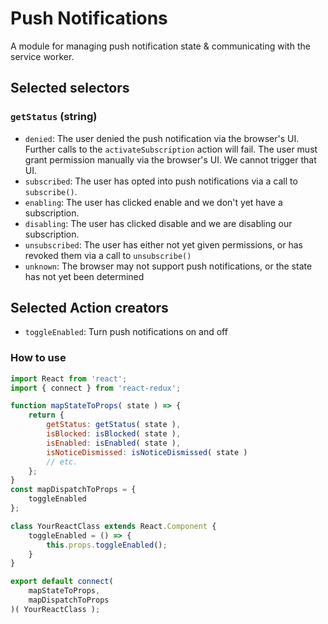 # Push Notifications

A module for managing push notification state & communicating with the service worker.

## Selected selectors

### `getStatus` (string)

- `denied`: The user denied the push notification via the browser's UI. Further calls to the `activateSubscription` action will fail. The user must grant permission manually via the browser's UI. We cannot trigger that UI.
- `subscribed`: The user has opted into push notifications via a call to `subscribe()`.
- `enabling`: The user has clicked enable and we don't yet have a subscription.
- `disabling`: The user has clicked disable and we are disabling our subscription.
- `unsubscribed`: The user has either not yet given permissions, or has revoked them via a call to `unsubscribe()`
- `unknown`: The browser may not support push notifications, or the state has not yet been determined

## Selected Action creators

- `toggleEnabled`: Turn push notifications on and off

### How to use

```js
import React from 'react';
import { connect } from 'react-redux';

function mapStateToProps( state ) => {
	return {
		getStatus: getStatus( state ),
		isBlocked: isBlocked( state ),
		isEnabled: isEnabled( state ),
		isNoticeDismissed: isNoticeDismissed( state )
		// etc.
	};
}
const mapDispatchToProps = {
	toggleEnabled
};

class YourReactClass extends React.Component {
	toggleEnabled = () => {
		this.props.toggleEnabled();
	}
}

export default connect(
	mapStateToProps,
	mapDispatchToProps
)( YourReactClass );

```
